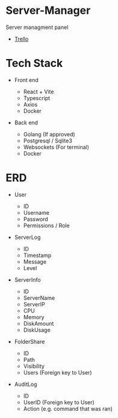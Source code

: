 # Server-Manager
Server managment panel

- [Trello](https://trello.com/b/1zSvDrzY/server-management-panel)

# Tech Stack
- Front end
    - React + Vite
    - Typescript
    - Axios
    - Docker

- Back end
    - Golang (If approved)
    - Postgresql / Sqlite3
    - Websockets (For terminal)
    - Docker

# ERD

- User
    - ID
    - Username
    - Password
    - Permissions / Role

- ServerLog
    - ID
    - Timestamp
    - Message
    - Level

- ServerInfo
    - ID
    - ServerName
    - ServerIP
    - CPU
    - Memory
    - DiskAmount
    - DiskUsage

- FolderShare
    - ID
    - Path
    - Visibility
    - Users (Foreign key to User)

- AuditLog
    - ID
    - UserID (Foreign key to User)
    - Action (e.g. command that was ran)